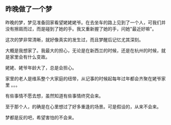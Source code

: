 ## 昨晚做了一个梦

昨晚的梦，梦见准备回家看望姥姥姥爷。在去坐车的路上见到了一个人，可我们并没有擦肩而过，而是碰到了她的手。我又重新握了她的手，问她"最近好嘛"。

这次的梦非常清晰，就好像真实的发生过，而且梦醒后记忆尤其深刻。

大概是我想家了。我最大的担心，无论是在新西兰的时候，还是在杭州的时候，就是家里会有什么变故。

姥姥、姥爷年龄大了，总是会担心。

家里的老人是维系整个大家庭的纽带，从记事的时候起每年过年都会齐聚在姥爷家里 。。。

有些事情不愿去想，虽然知道有些事情终究会来。

至于那个人，的确是在心里想过了好多重逢的场景。可是假设的，从来不会来。

梦都是反的吧，希望害怕的不会来。